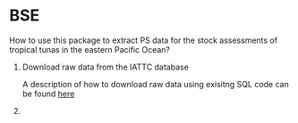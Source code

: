 # BSE

How to use this package to extract PS data for the stock assessments of tropical tunas in the eastern Pacific Ocean?

1.  Download raw data from the IATTC database

    A description of how to download raw data using exisitng SQL code can be found [he](https://github.com/HaikunXu/BSE/blob/main/manual/Extract%20raw%20data.rtf)[re](https://github.com/HaikunXu/BSE/blob/main/manual/Extract%20raw%20data.pdf)

2.  

